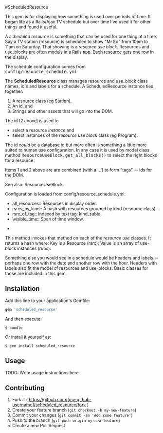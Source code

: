#ScheduledResource

This gem is for displaying how something is used over periods of time.
It began life as a Rails/Ajax TV schedule but over time I've used it for
other things and found it useful.

A _scheduled resource_ is something that can be used for one thing at a time.  Say a TV station
(resource) is scheduled to show "Mr Ed" from 10am to 11am on Saturday.  That showing is a _resource use block_.
Resources and use_blocks are often models in a Rails app.  Each resource gets one row in the display.

The schedule configuration comes from <tt>config/resource_schedule.yml</tt>




The <b>ScheduledResource</b> class manages resource and use_block class names, id's and labels for a schedule.  A ScheduledResource instance ties together:

 1. A resource class (eg Station),
 2. An id, and
 3. Strings and other assets that will go into the DOM.

The id (2 above) is used to
  - select a resource <em>instance</em> and
  - select instances of the <em>resource use block</em> class (eg Program).

The id <em>could</em> be a database id but more often is something a little more suited to human use configuration.
In any case it is used by model class method
<tt>ResourceUseBlock.get_all_blocks()</tt> to select the right blocks for a resource.

Items 1 and 2 above are are combined (with a '_') to form "tags" -- ids for the DOM.

See also:              ResourceUseBlock.



Configuration is loaded from config/resource_schedule.yml:
 - all_resources::      Resources in display order.
 - rsrcs_by_kind::      A hash with resources grouped by kind (resource class).
 - rsrc_of_tag::        Indexed by text tag: kind_subid.
 - \visible_time::       Span of time window.
+


This method invokes that method on each of the <em>resource use</em>
classes.  It returns a hash where:
  Key     is a Resource (rsrc);
  Value   is an array of use-block instances (rubs).


Something else you would see in a schedule would be headers and labels
-- perhaps one row with the date and another row with the hour.
Headers with labels also fit the model of resources and use_blocks.
Basic classes for those are included in this gem.




## Installation

Add this line to your application's Gemfile:

```ruby
gem 'scheduled_resource'
```

And then execute:

    $ bundle

Or install it yourself as:

    $ gem install scheduled_resource

## Usage

TODO: Write usage instructions here

## Contributing

1. Fork it ( https://github.com/[my-github-username]/scheduled_resource/fork )
2. Create your feature branch (`git checkout -b my-new-feature`)
3. Commit your changes (`git commit -am 'Add some feature'`)
4. Push to the branch (`git push origin my-new-feature`)
5. Create a new Pull Request
